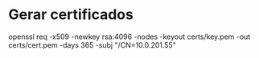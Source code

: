 # Gerar certificados
openssl req -x509 -newkey rsa:4096 -nodes -keyout certs/key.pem -out certs/cert.pem -days 365 -subj "/CN=10.0.201.55"
